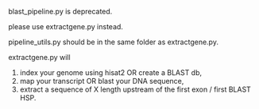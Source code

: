 blast_pipeline.py is deprecated.

please use extractgene.py instead.

pipeline_utils.py should be in the same folder as extractgene.py.

extractgene.py will 
1) index your genome using hisat2 OR create a BLAST db,
2) map your transcript OR blast your DNA sequence,
3) extract a sequence of X length upstream of the first exon / first BLAST HSP.
